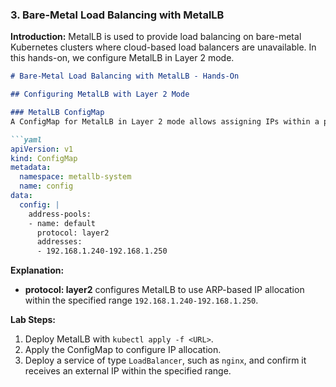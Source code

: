 ### **3. Bare-Metal Load Balancing with MetalLB**

**Introduction:**
MetalLB is used to provide load balancing on bare-metal Kubernetes clusters where cloud-based load balancers are unavailable. In this hands-on, we configure MetalLB in Layer 2 mode.

```markdown
# Bare-Metal Load Balancing with MetalLB - Hands-On

## Configuring MetalLB with Layer 2 Mode

### MetalLB ConfigMap
A ConfigMap for MetalLB in Layer 2 mode allows assigning IPs within a predefined range.

```yaml
apiVersion: v1
kind: ConfigMap
metadata:
  namespace: metallb-system
  name: config
data:
  config: |
    address-pools:
    - name: default
      protocol: layer2
      addresses:
      - 192.168.1.240-192.168.1.250
```

**Explanation:**
- **protocol: layer2** configures MetalLB to use ARP-based IP allocation within the specified range `192.168.1.240-192.168.1.250`.

**Lab Steps:**
1. Deploy MetalLB with `kubectl apply -f <URL>`.
2. Apply the ConfigMap to configure IP allocation.
3. Deploy a service of type `LoadBalancer`, such as `nginx`, and confirm it receives an external IP within the specified range.


